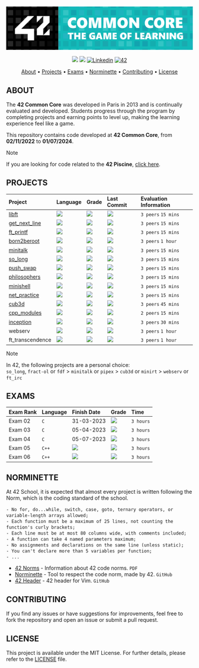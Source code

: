 <p align="center">
   <img src="https://github.com/jotavare/jotavare/blob/main/42/banners/piscine_and_common_core/github_piscine_and_common_core_banner_common_core.png">
</p>

<p align="center">
	<img src="https://img.shields.io/badge/status-finished-success?color=%2312bab9&style=flat-square"/>
	<img src="https://img.shields.io/github/last-commit/jotavare/42-common-core/main?color=%2312bab9&style=flat-square">
	<a href='https://www.linkedin.com/in/jotavare' target="_blank"><img alt='Linkedin' src='https://img.shields.io/badge/LinkedIn-blue?style=flat-square'/></a>
	<a href='https://profile.intra.42.fr/users/jotavare' target="_blank"><img alt='42' src='https://img.shields.io/badge/Porto-100000?style=flat-square&logo=42&logoColor=white&labelColor=000000&color=000000'/></a>
</p>

<p align="center">
	<a href="#about">About</a> •
	<a href="#projects">Projects</a> •
	<a href="#exams">Exams</a> •
	<a href="#norminette">Norminette</a> •
	<a href="#contributing">Contributing</a> •
	<a href="#license">License</a>
</p>

## ABOUT
The **42 Common Core** was developed in Paris in 2013 and is continually evaluated and developed. Students progress through the program by completing projects and earning points to level up, making the learning experience feel like a game.

This repository contains code developed at **42 Common Core**, from **02/11/2022** to **01/07/2024**. </br>

> [!NOTE]
> If you are looking for code related to the **42 Piscine**, <a href="https://github.com/jotavare/42-piscine">click here</a>.

## PROJECTS
<div align="center">

| Project | Language | Grade | Last Commit | Evaluation Information |
| :--- | :--- | :--- | :--- | :--- |
| [libft](https://github.com/jotavare/libft) | <img src="https://img.shields.io/github/languages/top/jotavare/libft"/> | <img src="https://img.shields.io/badge/125%20%2F%20100-success"/> | <img src="https://img.shields.io/github/last-commit/jotavare/libft"/> | `3 peers` `15 mins` |
| [get_next_line](https://github.com/jotavare/get_next_line) | <img src="https://img.shields.io/github/languages/top/jotavare/get_next_line"/> | <img src="https://img.shields.io/badge/125%20%2F%20100-success"/> | <img src="https://img.shields.io/github/last-commit/jotavare/get_next_line" /> | `3 peers` `15 mins` |
| [ft_printf](https://github.com/jotavare/ft_printf) | <img src="https://img.shields.io/github/languages/top/jotavare/ft_printf"/> | <img src="https://img.shields.io/badge/104%20%2F%20100-success"/> | <img src="https://img.shields.io/github/last-commit/jotavare/ft_printf"/> | `3 peers` `15 mins` |
| [born2beroot](https://github.com/jotavare/born2beroot) | <img src="https://img.shields.io/github/languages/top/jotavare/born2beroot"/> | <img src="https://img.shields.io/badge/125%20%2F%20100-success"/> | <img src="https://img.shields.io/github/last-commit/jotavare/born2beroot"/> | `3 peers` `1 hour` |
| [minitalk](https://github.com/jotavare/minitalk) | <img src="https://img.shields.io/github/languages/top/jotavare/minitalk"/> | <img src="https://img.shields.io/badge/125%20%2F%20100-success"/> | <img src="https://img.shields.io/github/last-commit/jotavare/minitalk"/> | `3 peers` `15 mins` |
| [so_long](https://github.com/jotavare/so_long) | <img src="https://img.shields.io/github/languages/top/jotavare/so_long"/> | <img src="https://img.shields.io/badge/125%20%2F%20100-success"/> | <img src="https://img.shields.io/github/last-commit/jotavare/so_long"/> | `3 peers` `15 mins` |
| [push_swap](https://github.com/jotavare/push_swap) | <img src="https://img.shields.io/github/languages/top/jotavare/push_swap"/> | <img src="https://img.shields.io/badge/84%20%2F%20100-success"/> | <img src="https://img.shields.io/github/last-commit/jotavare/push_swap"/> | `3 peers` `15 mins` |
| [philosophers](https://github.com/jotavare/philosophers) | <img src="https://img.shields.io/github/languages/top/jotavare/philosophers"/> | <img src="https://img.shields.io/badge/100%20%2F%20100-sucess"/> | <img src="https://img.shields.io/github/last-commit/jotavare/philosophers"/> | `3 peers` `15 mins` |
| [minishell](https://github.com/jotavare/minishell) | <img src="https://img.shields.io/github/languages/top/jotavare/minishell"/> | <img src="https://img.shields.io/badge/100%20%2F%20100-sucess"/> | <img src="https://img.shields.io/github/last-commit/jotavare/minishell"/> | `3 peers` `15 mins` |
| [net_practice](https://github.com/jotavare/net_practice) | <img src="https://img.shields.io/github/languages/top/jotavare/net_practice"/> | <img src="https://img.shields.io/badge/100%20%2F%20100-sucess"/> | <img src="https://img.shields.io/github/last-commit/jotavare/net_practice"/> | `3 peers` `15 mins` |
| [cub3d](https://github.com/jotavare/cub3d) | <img src="https://img.shields.io/github/languages/top/jotavare/cub3d"/> | <img src="https://img.shields.io/badge/black_hole-black"/> | <img src="https://img.shields.io/badge/black_hole-black"/> | `3 peers` `45 mins` |
| [cpp_modules](https://github.com/jotavare/cpp_modules) | <img src="https://img.shields.io/github/languages/top/jotavare/cpp_modules"/> | <img src="https://img.shields.io/badge/black_hole-black"/> | <img src="https://img.shields.io/badge/black_hole-black"/> | `2 peers` `15 mins` |
| [inception](https://github.com/jotavare/inception) | <img src="https://img.shields.io/github/languages/top/jotavare/inception"/> | <img src="https://img.shields.io/badge/black_hole-black"/> | <img src="https://img.shields.io/badge/black_hole-black"/> | `3 peers` `30 mins` |
| webserv | <img src="https://img.shields.io/badge/black_hole-black"/> | <img src="https://img.shields.io/badge/black_hole-black"/> | <img src="https://img.shields.io/badge/black_hole-black"/> |`3 peers` `1 hour` |
| ft_transcendence  | <img src="https://img.shields.io/badge/black_hole-black"/> | <img src="https://img.shields.io/badge/black_hole-black"/> | <img src="https://img.shields.io/badge/black_hole-black"/> | `3 peers` `1 hour` |

</div>

> [!NOTE]
> In 42, the following projects are a personal choice:
> <br> `so_long`, `fract-ol` or `fdf` > `minitalk` or `pipex` > `cub3d` or `minirt` > `webserv` or `ft_irc`

## EXAMS
<div align="center">

| Exam Rank | Language | Finish Date | Grade | Time |
| :--- | :--- | :--- | :--- | :--- |
| Exam 02 | `C` | 31-03-2023 | <img src="https://img.shields.io/badge/100%20%2F%20100-success"/> | `3 hours` |
| Exam 03 | `C` | 05-04-2023 | <img src="https://img.shields.io/badge/100%20%2F%20100-success"/> | `3 hours` |
| Exam 04 | `C` | 05-07-2023 | <img src="https://img.shields.io/badge/100%20%2F%20100-success"/> | `3 hours` |
| Exam 05 | `C++` | <img src="https://img.shields.io/badge/black_hole-black"/> | <img src="https://img.shields.io/badge/black_hole-black"/> | `3 hours` |
| Exam 06 | `C++` | <img src="https://img.shields.io/badge/black_hole-black"/> | <img src="https://img.shields.io/badge/black_hole-black"/> | `3 hours` |

</div>

## NORMINETTE
At 42 School, it is expected that almost every project is written following the Norm, which is the coding standard of the school.

```
- No for, do...while, switch, case, goto, ternary operators, or variable-length arrays allowed;
- Each function must be a maximum of 25 lines, not counting the function's curly brackets;
- Each line must be at most 80 columns wide, with comments included;
- A function can take 4 named parameters maximum;
- No assignments and declarations on the same line (unless static);
- You can't declare more than 5 variables per function;
- ...
```

* [42 Norms](https://github.com/42School/norminette/blob/master/pdf/en.norm.pdf) - Information about 42 code norms. `PDF`
* [Norminette](https://github.com/42School/norminette) - Tool to respect the code norm, made by 42. `GitHub`
* [42 Header](https://github.com/42Paris/42header) - 42 header for Vim. `GitHub`

## CONTRIBUTING

If you find any issues or have suggestions for improvements, feel free to fork the repository and open an issue or submit a pull request.

## LICENSE

This project is available under the MIT License. For further details, please refer to the [LICENSE](https://github.com/jotavare/42-common-core/blob/main/LICENSE) file.
